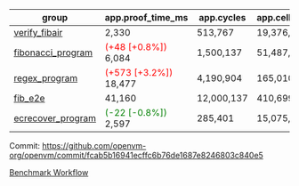 | group | app.proof_time_ms | app.cycles | app.cells_used | leaf.proof_time_ms | leaf.cycles | leaf.cells_used |
| -- | -- | -- | -- | -- | -- | -- |
| [verify_fibair](https://github.com/openvm-org/openvm/blob/benchmark-results/benchmarks-pr/1280/verify_fibair-fcab5b16941ecffc6b76de1687e8246803c840e5.md) | 2,330 |  513,767 |  19,376,191 |- | - | - |
| [fibonacci_program](https://github.com/openvm-org/openvm/blob/benchmark-results/benchmarks-pr/1280/fibonacci-fcab5b16941ecffc6b76de1687e8246803c840e5.md) |<span style='color: red'>(+48 [+0.8%])</span> 6,084 |  1,500,137 |  51,487,838 |- | - | - |
| [regex_program](https://github.com/openvm-org/openvm/blob/benchmark-results/benchmarks-pr/1280/regex-fcab5b16941ecffc6b76de1687e8246803c840e5.md) |<span style='color: red'>(+573 [+3.2%])</span> 18,477 |  4,190,904 |  165,010,909 |- | - | - |
| [fib_e2e](https://github.com/openvm-org/openvm/blob/benchmark-results/benchmarks-pr/1280/fib_e2e-fcab5b16941ecffc6b76de1687e8246803c840e5.md) | 41,160 |  12,000,137 |  410,699,582 | 54,378 |  11,453,732 |  437,456,995 |
| [ecrecover_program](https://github.com/openvm-org/openvm/blob/benchmark-results/benchmarks-pr/1280/ecrecover-fcab5b16941ecffc6b76de1687e8246803c840e5.md) |<span style='color: green'>(-22 [-0.8%])</span> 2,597 |  285,401 |  15,075,033 |- | - | - |


Commit: https://github.com/openvm-org/openvm/commit/fcab5b16941ecffc6b76de1687e8246803c840e5

[Benchmark Workflow](https://github.com/openvm-org/openvm/actions/runs/12958928828)
